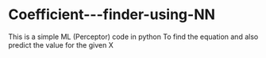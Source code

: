 # Coefficient---finder-using-NN
This is a simple ML (Perceptor) code in python To find the equation and also predict the value for the given X
